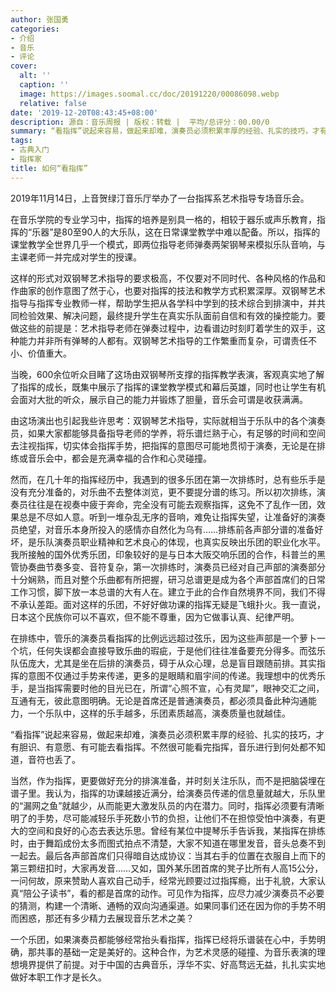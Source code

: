```yaml
---
author: 张国勇
categories:
- 介绍
- 音乐
- 评论
cover:
  alt: ''
  caption: ''
  image: https://images.soomal.cc/doc/20191220/00086098.webp
  relative: false
date: '2019-12-20T08:43:45+08:00'
description: 源自：音乐周报 | 版权：转载 |  平均/总评分：00.00/0
summary: “看指挥”说起来容易，做起来却难，演奏员必须积累丰厚的经验、扎实的技巧，才有胆识、有意愿、有可能去看指挥。不然很可能看完指挥，音乐进行到何处都不知道，音符也丢了。当然，作为指挥，更要做好充分的排演准备，并时刻关注乐队，而不是把脑袋埋在谱子里……
tags:
- 古典入门
- 指挥家
title: 如何“看指挥”
---
```


2019年11月14日，上音贺绿汀音乐厅举办了一台指挥系艺术指导专场音乐会。

在音乐学院的专业学习中，指挥的培养是别具一格的，相较于器乐或声乐教育，指挥的“乐器”是80至90人的大乐队，这在日常课堂教学中难以配备。所以，指挥的课堂教学全世界几乎一个模式，即两位指导老师弹奏两架钢琴来模拟乐队音响，与主课老师一并完成对学生的授课。

这样的形式对双钢琴艺术指导的要求极高，不仅要对不同时代、各种风格的作品和作曲家的创作意图了然于心，也要对指挥的技法和教学方式积累深厚。双钢琴艺术指导与指挥专业教师一样，帮助学生把从各学科中学到的技术综合到排演中，并共同检验效果、解决问题，最终提升学生在真实乐队面前自信和有效的操控能力。要做这些的前提是：艺术指导老师在弹奏过程中，边看谱边时刻盯着学生的双手，这种能力并非所有弹琴的人都有。双钢琴艺术指导的工作繁重而复杂，可谓责任不小、价值重大。

当晚，600余位听众目睹了这场由双钢琴所支撑的指挥教学表演，客观真实地了解了指挥的成长，既集中展示了指挥的课堂教学模式和幕后英雄，同时也让学生有机会面对大批的听众，展示自己的能力并锻炼了胆量，音乐会可谓是收获满满。

由这场演出也引起我些许思考：双钢琴艺术指导，实际就相当于乐队中的各个演奏员，如果大家都能够具备指导老师的学养，将乐谱烂熟于心，有足够的时间和空间去注视指挥，切实体会指挥手势，把指挥的意图尽可能地贯彻于演奏，无论是在排练或音乐会中，都会是充满幸福的合作和心灵碰撞。

然而，在几十年的指挥经历中，我遇到的很多乐团在第一次排练时，总有些乐手是没有充分准备的，对乐曲不去整体浏览，更不要提分谱的练习。所以初次排练，演奏员往往是在视奏中疲于奔命，完全没有可能去观察指挥，这免不了乱作一团，效果总是不尽如人意。听到一堆杂乱无序的音响，难免让指挥失望，让准备好的演奏员绝望，对音乐本身所投入的感情亦自然化为乌有……排练前各声部分谱的准备好坏，是乐队演奏员职业精神和艺术良心的体现，也真实反映出乐团的职业化水平。我所接触的国外优秀乐团，印象较好的是与日本大阪交响乐团的合作，科普兰的黑管协奏曲节奏多变、音符复杂，第一次排练时，演奏员已经对自己声部的演奏部分十分娴熟，而且对整个乐曲都有所把握，研习总谱更是成为各个声部首席们的日常工作习惯，脚下放一本总谱的大有人在。建立于此的合作自然境界不同，我们不得不承认差距。面对这样的乐团，不好好做功课的指挥无疑是飞蛾扑火。我一直说，日本这个民族你可以不喜欢，但不能不尊重，因为它做事认真、纪律严明。

在排练中，管乐的演奏员看指挥的比例远远超过弦乐，因为这些声部是一个萝卜一个坑，任何失误都会直接导致乐曲的瑕疵，于是他们往往准备要充分得多。而弦乐队伍庞大，尤其是坐在后排的演奏员，碍于从众心理，总是盲目跟随前排。其实指挥的意图不仅通过手势来传递，更多的是眼睛和眉宇间的传递。我理想中的优秀乐手，是当指挥需要时他的目光已在，所谓“心照不宣，心有灵犀”，眼神交汇之间，互通有无，彼此意图明确。无论是首席还是普通演奏员，都必须具备此种沟通能力，一个乐队中，这样的乐手越多，乐团素质越高，演奏质量也就越佳。

“看指挥”说起来容易，做起来却难，演奏员必须积累丰厚的经验、扎实的技巧，才有胆识、有意愿、有可能去看指挥。不然很可能看完指挥，音乐进行到何处都不知道，音符也丢了。

当然，作为指挥，更要做好充分的排演准备，并时刻关注乐队，而不是把脑袋埋在谱子里。我认为，指挥的功课越接近满分，给演奏员传递的信息量就越大，乐队里的“漏网之鱼”就越少，从而能更大激发队员的内在潜力。同时，指挥必须要有清晰明了的手势，尽可能减轻乐手死数小节的负担，让他们不在担惊受怕中演奏，有更大的空间和良好的心态去表达乐思。曾经有某位中提琴乐手告诉我，某指挥在排练时，由于舞蹈成份太多而图式拍点不清楚，大家不知道在哪里发音，音头总奏不到一起去。最后各声部首席们只得暗自达成协议：当其右手的位置在衣服自上而下的第三颗纽扣时，大家再发音……又如，国外某乐团首席的凳子比所有人高15公分，一问何故，原来赞助人喜欢自己动手，经常光顾要过过指挥瘾，出于礼貌，大家认真“陪公子读书”，看的都是首席的动作。可见作为指挥，应尽力减少演奏员不必要的猜测，构建一个清晰、通畅的双向沟通渠道。如果同事们还在因为你的手势不明而困惑，那还有多少精力去展现音乐艺术之美？

一个乐团，如果演奏员都能够经常抬头看指挥，指挥已经将乐谱装在心中，手势明确，那共事的基础一定是美好的。这种合作，为艺术灵感的碰撞、为音乐表演的理想境界提供了前提。对于中国的古典音乐，浮华不实、好高骛远无益，扎扎实实地做好本职工作才是长久。